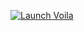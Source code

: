 [![Launch Voila](https://mybinder.org/badge_logo.svg)](https://mybinder.org/v2/gh/YKG-123/Fantasy_football_ML_Random_forest_Regressor/main?voila=true&filepath=index.ipynb)
